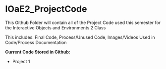 # IOaE2_ProjectCode

<p>This Github Folder will contain all of the Project Code used this semester for the Interactive Objects and Environments 2 Class</p>
<p>This includes: Final Code, Process/Unused Code, Images/Videos Used in Code/Process Documentation</p>

<p><b>Current Code Stored in Github:</b></p>
<ul>
  <li>Project 1</li>
</ul>
